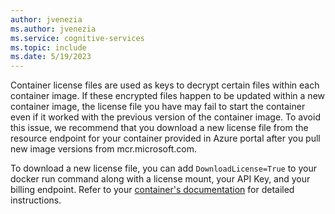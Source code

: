```yaml
---
author: jvenezia
ms.author: jvenezia
ms.service: cognitive-services
ms.topic: include
ms.date: 5/19/2023
---
```


Container license files are used as keys to decrypt certain files within each container image. If these encrypted files happen to be updated within a new container image, the license file you have may fail to start the container even if it worked with the previous version of the container image. To avoid this issue, we recommend that you download a new license file from the resource endpoint for your container provided in Azure portal after you pull new image versions from mcr.microsoft.com.

To download a new license file, you can add `DownloadLicense=True` to your docker run command along with a license mount, your API Key, and your billing endpoint. Refer to your [container's documentation](../../cognitive-services/containers/disconnected-containers.md#configure-container-for-disconnected-usage) for detailed instructions.
